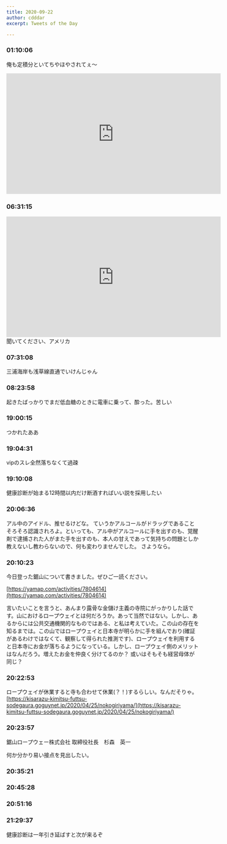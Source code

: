 ```yaml
---
title: 2020-09-22
author: cdddar
excerpt: Tweets of the Day

---
```


### 01:10:06

俺も定積分といてちやほやされてぇ〜

<iframe width="560" height="315" src="https://www.youtube.com/embed/3dFhvtsGoVA" frameborder="0" allow="accelerometer; autoplay; encrypted-media; gyroscope; picture-in-picture" allowfullscreen></iframe>

### 06:31:15

<iframe width="560" height="315" src="https://www.youtube.com/embed/v1bRrdxSTIY" frameborder="0" allow="accelerometer; autoplay; encrypted-media; gyroscope; picture-in-picture" allowfullscreen></iframe>
聞いてください、アメリカ

### 07:31:08

三浦海岸も浅草線直通でいけんじゃん

### 08:23:58

起きたばっかりでまだ低血糖のときに電車に乗って、酔った。苦しい

### 19:00:15

つかれたああ

### 19:04:31

vipのスレ全然落ちなくて過疎

### 19:10:08

健康診断が始まる12時間以内だけ断酒すればいい説を採用したい

### 20:06:36

アル中のアイドル、推せるけどな。
ていうかアルコールがドラッグであることそろそろ認識されろよ。といっても、アル中がアルコールに手を出すのも、覚醒剤で逮捕された人がまた手を出すのも、本人の甘えであって気持ちの問題としか教えないし教わらないので、何も変わりませんでした。
さようなら。

### 20:10:23

今日登った鋸山について書きました。ぜひご一読ください。

[https://yamap.com/activities/7804614](https://yamap.com/activities/7804614)

言いたいことを言うと、あんまり露骨な金儲け主義の寺院にがっかりした話です。山におけるロープウェイとは何だろうか。あって当然ではない。しかし、あるからには公共交通機関的なものではある、と私は考えていた。この山の存在を知るまでは。この山ではロープウェイと日本寺が明らかに手を組んでおり(確証があるわけではなくて、観察して得られた推測です)、ロープウェイを利用すると日本寺にお金が落ちるようになっている。しかし、ロープウェイ側のメリットはなんだろう。増えたお金を仲良く分けてるのか？ 或いはそもそも経営母体が同じ？

### 20:22:53

ロープウェイが休業すると寺も合わせて休業(？！)するらしい。なんだそりゃ。
[https://kisarazu-kimitsu-futtsu-sodegaura.goguynet.jp/2020/04/25/nokogiriyama/](https://kisarazu-kimitsu-futtsu-sodegaura.goguynet.jp/2020/04/25/nokogiriyama/)

### 20:23:57

鋸山ロープウェー株式会社
取締役社長　杉森　英一

何か分かり易い接点を見出したい。

### 20:35:21

<blockquote class="twitter-tweet"><p lang="ja" dir="ltr"></p><a href="https://twitter.com/lokulo_no_e/status/1303692051024809984?ref_src=twsrc%5Etfw"></a></blockquote><script async src="https://platform.twitter.com/widgets.js" charset="utf-8"></script>

### 20:45:28

<blockquote class="twitter-tweet"><p lang="ja" dir="ltr"></p><a href="https://twitter.com/dizsonyasuna/status/1308073149259415559?ref_src=twsrc%5Etfw"></a></blockquote><script async src="https://platform.twitter.com/widgets.js" charset="utf-8"></script>

### 20:51:16

<blockquote class="twitter-tweet"><p lang="ja" dir="ltr"></p><a href="https://twitter.com/dizsonyasuna/status/1303628733043978241?ref_src=twsrc%5Etfw"></a></blockquote><script async src="https://platform.twitter.com/widgets.js" charset="utf-8"></script>

### 21:29:37

健康診断は一年引き延ばすと次が来るぞ

